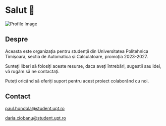 # Salut 👋

![Profile Image](assets/logo-ac.svg)

## Despre

Aceasta este organizația pentru studenții din Universitatea Politehnica Timișoara, sectia de Automatica și Calculatoare, promoția 2023-2027.

Sunteți liberi să folosiți aceste resurse, daca aveți întrebări, sugestii sau idei, vă rugăm să ne contactați.

Puteți oricând să oferiți suport pentru acest proiect colaborând cu noi.

## Contact

[paul.hondola@student.upt.ro](mailto:paul.hondola@student.upt.ro)

[daria.ciobanu@student.upt.ro](mailto:daria.ciobanu@student.upt.ro)
